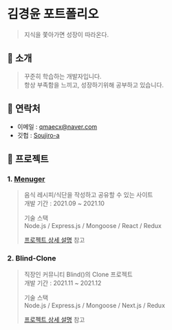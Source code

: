 # 김경윤 포트폴리오
>지식을 쫓아가면 성장이 따라온다.

## :pushpin: 소개
>꾸준히 학습하는 개발자입니다. <br>
>항상 부족함을 느끼고, 성장하기위해 공부하고 있습니다. <br>

## :pushpin: 연락처
- 이메일 : qmaecx@naver.com
- 깃헙 : [Soujiro-a](bit.ly/3plJo7t)

## :pushpin: 프로젝트

### 1. [Menuger](bit.ly/3dg6Z3Y)
>음식 레시피/식단을 작성하고 공유할 수 있는 사이트 <br>
>개발 기간 : 2021.09 ~ 2021.10 <br>
>
>기술 스택 <br>
>Node.js / Express.js / Mongoose / React / Redux <br>
>
> [프로젝트 상세 설명](bit.ly/3Ezpcpn) 참고

### 2. Blind-Clone
>직장인 커뮤니티 Blind()의 Clone 프로젝트 <br>
>개발 기간 : 2021.11 ~ 2021.12 <br>
>
>기술 스택 <br>
> Node.js / Express.js / Mongoose / Next.js / Redux <br>
>
> [프로젝트 상세 설명](bit.ly/3306Jo1) 참고
